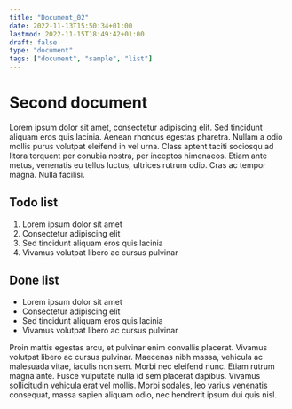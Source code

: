 ```yaml
---
title: "Document_02"
date: 2022-11-13T15:50:34+01:00
lastmod: 2022-11-15T18:49:42+01:00
draft: false
type: "document"
tags: ["document", "sample", "list"]
---
```

# Second document
Lorem ipsum dolor sit amet, consectetur adipiscing elit. Sed tincidunt aliquam eros quis lacinia. Aenean rhoncus egestas pharetra. Nullam a odio mollis purus volutpat eleifend in vel urna. Class aptent taciti sociosqu ad litora torquent per conubia nostra, per inceptos himenaeos. Etiam ante metus, venenatis eu tellus luctus, ultrices rutrum odio. Cras ac tempor magna. Nulla facilisi.

## Todo list
1. Lorem ipsum dolor sit amet
2. Consectetur adipiscing elit
3. Sed tincidunt aliquam eros quis lacinia
4. Vivamus volutpat libero ac cursus pulvinar

## Done list
- Lorem ipsum dolor sit amet
- Consectetur adipiscing elit
- Sed tincidunt aliquam eros quis lacinia
- Vivamus volutpat libero ac cursus pulvinar

Proin mattis egestas arcu, et pulvinar enim convallis placerat. Vivamus volutpat libero ac cursus pulvinar. Maecenas nibh massa, vehicula ac malesuada vitae, iaculis non sem. Morbi nec eleifend nunc. Etiam rutrum magna ante. Fusce vulputate nulla id sem placerat dapibus. Vivamus sollicitudin vehicula erat vel mollis. Morbi sodales, leo varius venenatis consequat, massa sapien aliquam odio, nec hendrerit ipsum dui quis nisl.